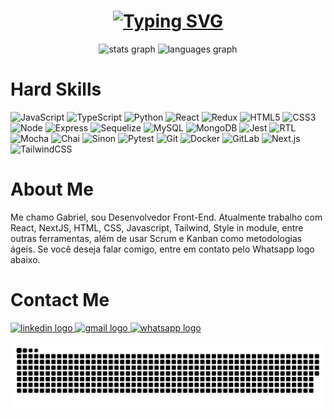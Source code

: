 <h1 align="center">
<a href="https://git.io/typing-svg"><img src="https://readme-typing-svg.herokuapp.com?weight=600&pause=1000&color=86DD15&center=true&vCenter=true&width=435&lines=Hello%2C+World!" alt="Typing SVG" /></a>
</h1>

<div align="center">
<img src="https://github-readme-stats-git-masterrstaa-rickstaa.vercel.app/api?username=gabrielgr99&show_icons=true&theme=dark&include_all_commits=true&count_private=true&ring_color=86DD15&title_color=86DD15" height="160" alt="stats graph"/>

<img src="https://github-readme-stats-git-masterrstaa-rickstaa.vercel.app/api/top-langs/?username=gabrielgr99&layout=compact&langs_count=3&theme=dark&title_color=86DD15" height="160" alt="languages graph"/>
</div>

<h1 align="left">Hard Skills</h1>

![JavaScript](https://img.shields.io/badge/javascript-%23323330.svg?style=for-the-badge&logo=javascript&logoColor=%23F7DF1E)
![TypeScript](https://img.shields.io/badge/typescript-%23007ACC.svg?style=for-the-badge&logo=typescript&logoColor=white)
![Python](https://img.shields.io/badge/Python-black?style=for-the-badge&logo=python&logoColor=blue)
![React](https://img.shields.io/badge/react-%2320232a.svg?style=for-the-badge&logo=react&logoColor=%2361DAFB) 
![Redux](https://img.shields.io/badge/redux-%23593d88.svg?style=for-the-badge&logo=redux&logoColor=white) 
![HTML5](https://img.shields.io/badge/html5-%23E34F26.svg?style=for-the-badge&logo=html5&logoColor=white) 
![CSS3](https://img.shields.io/badge/css3-%231572B6.svg?style=for-the-badge&logo=css3&logoColor=white)
![Node](https://img.shields.io/badge/Node.js-339933?style=for-the-badge&logo=nodedotjs&logoColor=white)
![Express](https://img.shields.io/badge/Express.js-000000?style=for-the-badge&logo=express&logoColor=white)
![Sequelize](https://img.shields.io/badge/Sequelize-black?style=for-the-badge&logo=Sequelize&logoColor=blue)
![MySQL](https://img.shields.io/badge/MySQL-005C84?style=for-the-badge&logo=mysql&logoColor=white)
![MongoDB](https://img.shields.io/badge/MongoDB-339933?style=for-the-badge&logo=mongodb&logoColor=white) 
![Jest](https://img.shields.io/badge/Jest-C21325?style=for-the-badge&logo=jest&logoColor=white)
![RTL](https://img.shields.io/badge/testing%20library-323330?style=for-the-badge&logo=testing-library&logoColor=red)
![Mocha](https://img.shields.io/badge/Mocha-8D6748?style=for-the-badge&logo=Mocha&logoColor=white)
![Chai](https://img.shields.io/badge/chai-A30701?style=for-the-badge&logo=chai&logoColor=white)
![Sinon](https://img.shields.io/badge/sinon.js-323330?style=for-the-badge&logo=sinon)
![Pytest](https://img.shields.io/badge/pytest-%23323330.svg?style=for-the-badge&logo=pytest&logoColor=%23F7DF1E)
![Git](https://img.shields.io/badge/GIT-E44C30?style=for-the-badge&logo=git&logoColor=white) 
![Docker](https://img.shields.io/badge/docker-%23007ACC.svg?style=for-the-badge&logo=docker&logoColor=white)
![GitLab](https://img.shields.io/badge/GitLab-FC6D26?logo=gitlab&logoColor=fff)
![Next.js](https://img.shields.io/badge/Next.js-black?logo=next.js&logoColor=white)
![TailwindCSS](https://img.shields.io/badge/Tailwind%20CSS-%2338B2AC.svg?logo=tailwind-css&logoColor=white)

<h1 align="left">About Me</h1>

Me chamo Gabriel, sou Desenvolvedor Front-End. Atualmente trabalho com React, NextJS, HTML, CSS, Javascript, Tailwind, Style in module, entre outras ferramentas, além de usar Scrum e Kanban como metodologias ágeis. Se você deseja falar comigo, entre em contato pelo Whatsapp logo abaixo.

<h1 align="left">Contact Me</h1>

<a href="https://www.linkedin.com/in/gabrielgr/" target="_blank">
<img src="https://raw.githubusercontent.com/maurodesouza/profile-readme-generator/master/src/assets/icons/social/linkedin/default.svg" width="62" height="50" alt="linkedin logo"/>
</a>

<a href="mailto:gabrielbj99@gmail.com" target="_blank">
<img src="https://raw.githubusercontent.com/maurodesouza/profile-readme-generator/master/src/assets/icons/social/gmail/default.svg" width="62" height="50" alt="gmail logo"/>
</a>

<a href="https://wa.me/5534991651639" target="_blank">
<img src="https://raw.githubusercontent.com/maurodesouza/profile-readme-generator/master/src/assets/icons/social/whatsapp/default.svg" width="62" height="50" alt="whatsapp logo"/>
</a>

![Snake animation](https://github.com/gabrielgr99/gabrielgr99/blob/output/github-contribution-grid-snake.svg)
